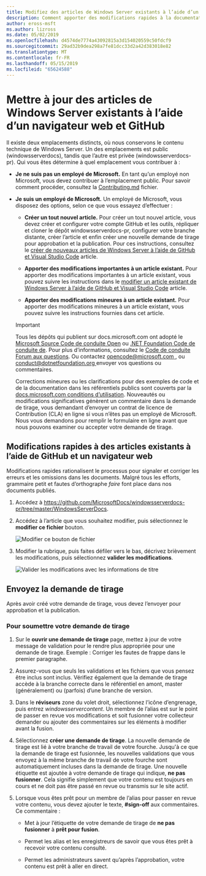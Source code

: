 ```yaml
---
title: Modifiez des articles de Windows Server existants à l’aide d’un navigateur web et GitHub
description: Comment apporter des modifications rapides à la documentation de Windows Server existante à l’aide d’un navigateur web et GitHub, comme un employé de Microsoft.
author: eross-msft
ms.author: lizross
ms.date: 05/02/2019
ms.openlocfilehash: d4574de7774a43092815a3d154020559c50fdcf9
ms.sourcegitcommit: 29ad32b9dea298a7fe81dcc33d2a42d383018e82
ms.translationtype: MT
ms.contentlocale: fr-FR
ms.lasthandoff: 05/15/2019
ms.locfileid: "65624588"
---
```

# <a name="update-existing-windows-server-articles-using-a-web-browser-and-github"></a>Mettre à jour des articles de Windows Server existants à l’aide d’un navigateur web et GitHub

Il existe deux emplacements distincts, où nous conservons le contenu technique de Windows Server. Un des emplacements est public (windowsserverdocs), tandis que l’autre est privée (windowsserverdocs-pr). Qui vous êtes détermine à quel emplacement vous contribuer à :

- **Je ne suis pas un employé de Microsoft.** En tant qu’un employé non Microsoft, vous devez contribuer à l’emplacement public. Pour savoir comment procéder, consultez la [Contributing.md](https://github.com/MicrosoftDocs/windowsserverdocs/blob/master/CONTRIBUTING.md) fichier.

- **Je suis un employé de Microsoft.** Un employé de Microsoft, vous disposez des options, selon ce que vous essayez d’effectuer :

    - **Créer un tout nouvel article.** Pour créer un tout nouvel article, vous devez créer et configurer votre compte GitHub et les outils, répliquer et cloner le dépôt windowsserverdocs-pr, configurer votre branche distante, créer l’article et enfin créer une nouvelle demande de tirage pour approbation et la publication. Pour ces instructions, consultez le [créer de nouveaux articles de Windows Server à l’aide de GitHub et Visual Studio Code](create-new-using-github.md) article.

    - **Apporter des modifications importantes à un article existant.** Pour apporter des modifications importantes à un article existant, vous pouvez suivre les instructions dans le [modifier un article existant de Windows Server à l’aide de GitHub et Visual Studio Code](edit-existing-using-github.md) article.

    - **Apporter des modifications mineures à un article existant.** Pour apporter des modifications mineures à un article existant, vous pouvez suivre les instructions fournies dans cet article.

    > [!IMPORTANT]
    > Tous les dépôts qui publient sur docs.microsoft.com ont adopté le [Microsoft Source Code de conduite Open](https://opensource.microsoft.com/codeofconduct/) ou [.NET Foundation Code de conduite de](https://dotnetfoundation.org/code-of-conduct). Pour plus d’informations, consultez le [Code de conduite Forum aux questions](https://opensource.microsoft.com/codeofconduct/faq/). Ou contactez [ opencode@microsoft.com ](mailto:opencode@microsoft.com), ou [ conduct@dotnetfoundation.org ](mailto:conduct@dotnetfoundation.org) envoyer vos questions ou commentaires.
    >
    > Corrections mineures ou les clarifications pour des exemples de code et de la documentation dans les référentiels publics sont couverts par la [docs.microsoft.com conditions d’utilisation](https://docs.microsoft.com/legal/termsofuse). Nouveautés ou modifications significatives génèrent un commentaire dans la demande de tirage, vous demandant d’envoyer un contrat de licence de Contribution (CLA) en ligne si vous n’êtes pas un employé de Microsoft. Nous vous demandons pour remplir le formulaire en ligne avant que nous pouvons examiner ou accepter votre demande de tirage.

## <a name="quick-edits-to-existing-articles-using-github-and-a-web-browser"></a>Modifications rapides à des articles existants à l’aide de GitHub et un navigateur web

Modifications rapides rationalisent le processus pour signaler et corriger les erreurs et les omissions dans les documents. Malgré tous les efforts, grammaire petit et fautes d’orthographe _faire_ font place dans nos documents publiés.

1. Accédez à https://github.com/MicrosoftDocs/windowsserverdocs-pr/tree/master/WindowsServerDocs.

2. Accédez à l’article que vous souhaitez modifier, puis sélectionnez le **modifier ce fichier** bouton.

   ![Modifier ce bouton de fichier](media/github-browser-updates/edit-this-file.png)

3. Modifier la rubrique, puis faites défiler vers le bas, décrivez brièvement les modifications, puis sélectionnez **valider les modifications**.

    ![Valider les modifications avec les informations de titre](media/github-browser-updates/commit-changes.png)

## <a name="submit-the-pull-request"></a>Envoyez la demande de tirage

Après avoir créé votre demande de tirage, vous devez l’envoyer pour approbation et la publication.

### <a name="to-submit-your-pull-request"></a>Pour soumettre votre demande de tirage

1. Sur le **ouvrir une demande de tirage** page, mettez à jour de votre message de validation pour le rendre plus appropriée pour une demande de tirage. Exemple : Corriger les fautes de frappe dans le premier paragraphe.

2. Assurez-vous que seuls les validations et les fichiers que vous pensez être inclus sont inclus. Vérifiez également que la demande de tirage accède à la branche correcte dans le référentiel en amont, master (généralement) ou (parfois) d’une branche de version.

3. Dans le **réviseurs** zone du volet droit, sélectionnez l’icône d’engrenage, puis entrez _windowsservercontent_. Un membre de l’alias est sur le point de passer en revue vos modifications et soit fusionner votre collecteur demander ou ajouter des commentaires sur les éléments à modifier avant la fusion.

4. Sélectionnez **créer une demande de tirage**. La nouvelle demande de tirage est lié à votre branche de travail de votre fourche. Jusqu'à ce que la demande de tirage est fusionnée, les nouvelles validations que vous envoyez à la même branche de travail de votre fourche sont automatiquement incluses dans la demande de tirage. Une nouvelle étiquette est ajoutée à votre demande de tirage qui indique, **ne pas fusionner**. Cela signifie simplement que votre contenu est toujours en cours et ne doit pas être passé en revue ou transmis sur le site actif.

5. Lorsque vous êtes prêt pour un membre de l’alias pour passer en revue votre contenu, vous devez ajouter le texte, **#sign-off** aux commentaires. Ce commentaire :

    - Met à jour l’étiquette de votre demande de tirage de **ne pas fusionner** à **prêt pour fusion**.

    - Permet les alias et les enregistreurs de savoir que vous êtes prêt à recevoir votre contenu consulté.

    - Permet les administrateurs savent qu’après l’approbation, votre contenu est prêt à aller en direct.